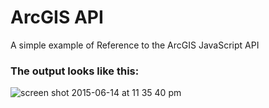 # ArcGIS API
A simple example of Reference to the ArcGIS JavaScript API
### The output looks like this:
![screen shot 2015-06-14 at 11 35 40 pm](https://cloud.githubusercontent.com/assets/3928442/8154351/1f9f71e2-12ee-11e5-9f94-3828b608d5f5.png)
